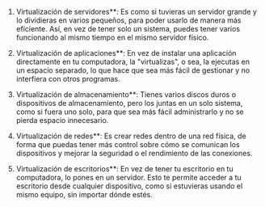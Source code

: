 

1. Virtualización de servidores**: Es como si tuvieras un servidor grande y lo dividieras en varios pequeños, para poder usarlo de manera más eficiente. Así, en vez de tener solo un sistema, puedes tener varios funcionando al mismo tiempo en el mismo servidor físico.

2. Virtualización de aplicaciones**: En vez de instalar una aplicación directamente en tu computadora, la "virtualizas", o sea, la ejecutas en un espacio separado, lo que hace que sea más fácil de gestionar y no interfiera con otros programas.

3. Virtualización de almacenamiento**: Tienes varios discos duros o dispositivos de almacenamiento, pero los juntas en un solo sistema, como si fuera uno solo, para que sea más fácil administrarlo y no se pierda espacio innecesario.

4. Virtualización de redes**: Es crear redes dentro de una red física, de forma que puedas tener más control sobre cómo se comunican los dispositivos y mejorar la seguridad o el rendimiento de las conexiones.

5. Virtualización de escritorios**: En vez de tener tu escritorio en tu computadora, lo pones en un servidor. Esto te permite acceder a tu escritorio desde cualquier dispositivo, como si estuvieras usando el mismo equipo, sin importar dónde estés.


